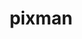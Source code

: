 ---
title: "pixman"
layout: cache
categories: [package, develop]
meta: {"versions": ["0.44.0"], "compilers": ["apple-clang@=15.0.0", "gcc@=11.1.0", "gcc@=11.4.0"], "oss": ["ubuntu20.04", "ubuntu22.04", "ventura"], "platforms": ["darwin", "linux"], "targets": ["aarch64", "x86_64_v3"], "stacks": ["data-vis-sdk", "developer-tools-darwin", "e4s", "root"], "num_specs": 17, "num_specs_by_stack": {"developer-tools-darwin": 3, "root": 17, "data-vis-sdk": 7, "e4s": 7}}
spec_details: [{"hash": "xnllhsb2iuchkunwsx7vsgybsqmzthuk", "compiler": "apple-clang@=15.0.0", "versions": ["0.44.0"], "os": "ventura", "platform": "darwin", "target": "aarch64", "variants": ["build_system=meson", "buildtype=release", "default_library=shared", "+shared", "~strip"], "stacks": ["developer-tools-darwin", "root"], "size": "-", "tarball": "https://binaries.spack.io/develop/build_cache/darwin-ventura-aarch64/apple-clang-15.0.0/pixman-0.44.0/darwin-ventura-aarch64-apple-clang-15.0.0-pixman-0.44.0-xnllhsb2iuchkunwsx7vsgybsqmzthuk.spack"}, {"hash": "omoio6d3lh64cuwaoss2g6e3phdacx2p", "compiler": "apple-clang@=15.0.0", "versions": ["0.44.0"], "os": "ventura", "platform": "darwin", "target": "aarch64", "variants": ["build_system=meson", "+shared"], "stacks": ["developer-tools-darwin", "root"], "size": "-", "tarball": "https://binaries.spack.io/develop/build_cache/darwin-ventura-aarch64/apple-clang-15.0.0/pixman-0.44.0/darwin-ventura-aarch64-apple-clang-15.0.0-pixman-0.44.0-omoio6d3lh64cuwaoss2g6e3phdacx2p.spack"}, {"hash": "4muccakmutaazklxmnlev5rjihhy4wo3", "compiler": "apple-clang@=15.0.0", "versions": ["0.44.0"], "os": "ventura", "platform": "darwin", "target": "aarch64", "variants": ["build_system=meson", "buildtype=release", "default_library=shared", "+shared", "~strip"], "stacks": ["developer-tools-darwin", "root"], "size": "-", "tarball": "https://binaries.spack.io/develop/build_cache/darwin-ventura-aarch64/apple-clang-15.0.0/pixman-0.44.0/darwin-ventura-aarch64-apple-clang-15.0.0-pixman-0.44.0-4muccakmutaazklxmnlev5rjihhy4wo3.spack"}, {"hash": "6tizzkkktjptcanksxe5z3dxdxkvlihh", "compiler": "gcc@=11.1.0", "versions": ["0.44.0"], "os": "ubuntu20.04", "platform": "linux", "target": "x86_64_v3", "variants": ["build_system=meson", "+shared"], "stacks": ["root", "data-vis-sdk"], "size": "-", "tarball": "https://binaries.spack.io/develop/build_cache/linux-ubuntu20.04-x86_64_v3/gcc-11.1.0/pixman-0.44.0/linux-ubuntu20.04-x86_64_v3-gcc-11.1.0-pixman-0.44.0-6tizzkkktjptcanksxe5z3dxdxkvlihh.spack"}, {"hash": "jp62p45bfffkqytt42ply77sm2bfccsx", "compiler": "gcc@=11.1.0", "versions": ["0.44.0"], "os": "ubuntu20.04", "platform": "linux", "target": "x86_64_v3", "variants": ["build_system=meson", "buildtype=release", "default_library=shared", "+shared", "~strip"], "stacks": ["root", "data-vis-sdk"], "size": "-", "tarball": "https://binaries.spack.io/develop/build_cache/linux-ubuntu20.04-x86_64_v3/gcc-11.1.0/pixman-0.44.0/linux-ubuntu20.04-x86_64_v3-gcc-11.1.0-pixman-0.44.0-jp62p45bfffkqytt42ply77sm2bfccsx.spack"}, {"hash": "7oyeo4n72kphyb244wluz3wrgofet4b4", "compiler": "gcc@=11.1.0", "versions": ["0.44.0"], "os": "ubuntu20.04", "platform": "linux", "target": "x86_64_v3", "variants": ["build_system=meson", "buildtype=release", "default_library=shared", "+shared", "~strip"], "stacks": ["root", "data-vis-sdk"], "size": "-", "tarball": "https://binaries.spack.io/develop/build_cache/linux-ubuntu20.04-x86_64_v3/gcc-11.1.0/pixman-0.44.0/linux-ubuntu20.04-x86_64_v3-gcc-11.1.0-pixman-0.44.0-7oyeo4n72kphyb244wluz3wrgofet4b4.spack"}, {"hash": "ijq5w2pe5t4tkpkelxurzmtirtdy7y5e", "compiler": "gcc@=11.1.0", "versions": ["0.44.0"], "os": "ubuntu20.04", "platform": "linux", "target": "x86_64_v3", "variants": ["build_system=meson", "buildtype=release", "default_library=shared", "+shared", "~strip"], "stacks": ["root", "data-vis-sdk"], "size": "-", "tarball": "https://binaries.spack.io/develop/build_cache/linux-ubuntu20.04-x86_64_v3/gcc-11.1.0/pixman-0.44.0/linux-ubuntu20.04-x86_64_v3-gcc-11.1.0-pixman-0.44.0-ijq5w2pe5t4tkpkelxurzmtirtdy7y5e.spack"}, {"hash": "idtxxqe65whetsbttvndx7c56reukuzc", "compiler": "gcc@=11.1.0", "versions": ["0.44.0"], "os": "ubuntu20.04", "platform": "linux", "target": "x86_64_v3", "variants": ["build_system=meson", "buildtype=release", "default_library=shared", "+shared", "~strip"], "stacks": ["root", "data-vis-sdk"], "size": "-", "tarball": "https://binaries.spack.io/develop/build_cache/linux-ubuntu20.04-x86_64_v3/gcc-11.1.0/pixman-0.44.0/linux-ubuntu20.04-x86_64_v3-gcc-11.1.0-pixman-0.44.0-idtxxqe65whetsbttvndx7c56reukuzc.spack"}, {"hash": "6fh3632w2neklalw4vcm5ov5ags37pgn", "compiler": "gcc@=11.1.0", "versions": ["0.44.0"], "os": "ubuntu20.04", "platform": "linux", "target": "x86_64_v3", "variants": ["build_system=meson", "buildtype=release", "default_library=shared", "+shared", "~strip"], "stacks": ["root", "data-vis-sdk"], "size": "-", "tarball": "https://binaries.spack.io/develop/build_cache/linux-ubuntu20.04-x86_64_v3/gcc-11.1.0/pixman-0.44.0/linux-ubuntu20.04-x86_64_v3-gcc-11.1.0-pixman-0.44.0-6fh3632w2neklalw4vcm5ov5ags37pgn.spack"}, {"hash": "g5ubtytb6otbx4cajp2f6j4ddbd5zpot", "compiler": "gcc@=11.1.0", "versions": ["0.44.0"], "os": "ubuntu20.04", "platform": "linux", "target": "x86_64_v3", "variants": ["build_system=meson", "buildtype=release", "default_library=shared", "+shared", "~strip"], "stacks": ["root", "data-vis-sdk"], "size": "-", "tarball": "https://binaries.spack.io/develop/build_cache/linux-ubuntu20.04-x86_64_v3/gcc-11.1.0/pixman-0.44.0/linux-ubuntu20.04-x86_64_v3-gcc-11.1.0-pixman-0.44.0-g5ubtytb6otbx4cajp2f6j4ddbd5zpot.spack"}, {"hash": "o6vlhujaxa4ya32a4t25djihxdgh6zff", "compiler": "gcc@=11.4.0", "versions": ["0.44.0"], "os": "ubuntu22.04", "platform": "linux", "target": "x86_64_v3", "variants": ["build_system=meson", "+shared"], "stacks": ["root", "e4s"], "size": "-", "tarball": "https://binaries.spack.io/develop/build_cache/linux-ubuntu22.04-x86_64_v3/gcc-11.4.0/pixman-0.44.0/linux-ubuntu22.04-x86_64_v3-gcc-11.4.0-pixman-0.44.0-o6vlhujaxa4ya32a4t25djihxdgh6zff.spack"}, {"hash": "4masxklobcznqbqcenc6t2fw4fslca35", "compiler": "gcc@=11.4.0", "versions": ["0.44.0"], "os": "ubuntu22.04", "platform": "linux", "target": "x86_64_v3", "variants": ["build_system=meson", "buildtype=release", "default_library=shared", "+shared", "~strip"], "stacks": ["root", "e4s"], "size": "-", "tarball": "https://binaries.spack.io/develop/build_cache/linux-ubuntu22.04-x86_64_v3/gcc-11.4.0/pixman-0.44.0/linux-ubuntu22.04-x86_64_v3-gcc-11.4.0-pixman-0.44.0-4masxklobcznqbqcenc6t2fw4fslca35.spack"}, {"hash": "jmialknrngxzf7rhjlwashmp42qzv4id", "compiler": "gcc@=11.4.0", "versions": ["0.44.0"], "os": "ubuntu22.04", "platform": "linux", "target": "x86_64_v3", "variants": ["build_system=meson", "buildtype=release", "default_library=shared", "+shared", "~strip"], "stacks": ["root", "e4s"], "size": "-", "tarball": "https://binaries.spack.io/develop/build_cache/linux-ubuntu22.04-x86_64_v3/gcc-11.4.0/pixman-0.44.0/linux-ubuntu22.04-x86_64_v3-gcc-11.4.0-pixman-0.44.0-jmialknrngxzf7rhjlwashmp42qzv4id.spack"}, {"hash": "wi7bexj2to444ymmykyjbzsnmrdjsq26", "compiler": "gcc@=11.4.0", "versions": ["0.44.0"], "os": "ubuntu22.04", "platform": "linux", "target": "x86_64_v3", "variants": ["build_system=meson", "buildtype=release", "default_library=shared", "+shared", "~strip"], "stacks": ["root", "e4s"], "size": "-", "tarball": "https://binaries.spack.io/develop/build_cache/linux-ubuntu22.04-x86_64_v3/gcc-11.4.0/pixman-0.44.0/linux-ubuntu22.04-x86_64_v3-gcc-11.4.0-pixman-0.44.0-wi7bexj2to444ymmykyjbzsnmrdjsq26.spack"}, {"hash": "zltlktaubinohzb3yv34kjrh5etocqur", "compiler": "gcc@=11.4.0", "versions": ["0.44.0"], "os": "ubuntu22.04", "platform": "linux", "target": "x86_64_v3", "variants": ["build_system=meson", "buildtype=release", "default_library=shared", "+shared", "~strip"], "stacks": ["root", "e4s"], "size": "-", "tarball": "https://binaries.spack.io/develop/build_cache/linux-ubuntu22.04-x86_64_v3/gcc-11.4.0/pixman-0.44.0/linux-ubuntu22.04-x86_64_v3-gcc-11.4.0-pixman-0.44.0-zltlktaubinohzb3yv34kjrh5etocqur.spack"}, {"hash": "yppnbunfzhdkhmiqmzggdc6oiujjx3ik", "compiler": "gcc@=11.4.0", "versions": ["0.44.0"], "os": "ubuntu22.04", "platform": "linux", "target": "x86_64_v3", "variants": ["build_system=meson", "buildtype=release", "default_library=shared", "+shared", "~strip"], "stacks": ["root", "e4s"], "size": "-", "tarball": "https://binaries.spack.io/develop/build_cache/linux-ubuntu22.04-x86_64_v3/gcc-11.4.0/pixman-0.44.0/linux-ubuntu22.04-x86_64_v3-gcc-11.4.0-pixman-0.44.0-yppnbunfzhdkhmiqmzggdc6oiujjx3ik.spack"}, {"hash": "lsvn63iblosqcdocuo3fhydvxdzszhry", "compiler": "gcc@=11.4.0", "versions": ["0.44.0"], "os": "ubuntu22.04", "platform": "linux", "target": "x86_64_v3", "variants": ["build_system=meson", "buildtype=release", "default_library=shared", "+shared", "~strip"], "stacks": ["root", "e4s"], "size": "-", "tarball": "https://binaries.spack.io/develop/build_cache/linux-ubuntu22.04-x86_64_v3/gcc-11.4.0/pixman-0.44.0/linux-ubuntu22.04-x86_64_v3-gcc-11.4.0-pixman-0.44.0-lsvn63iblosqcdocuo3fhydvxdzszhry.spack"}]
---